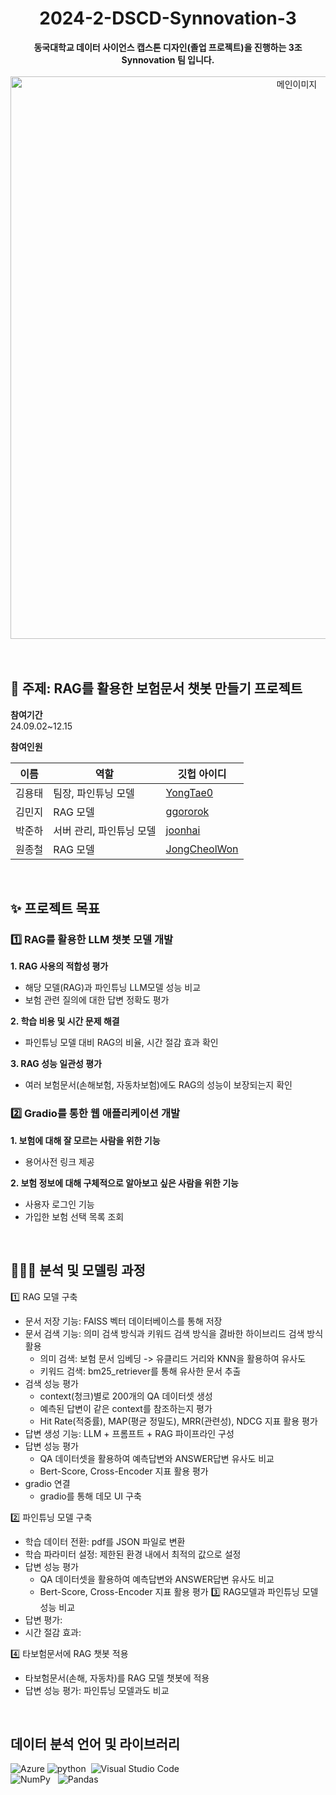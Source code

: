 <h1 align="center"> 2024-2-DSCD-Synnovation-3 </h1>
<div align="center"> <b>동국대학교 데이터 사이언스 캡스톤 디자인(졸업 프로젝트)을 진행하는 3조 Synnovation 팀 입니다.</b> </div> </br>
<div align="center"> <img src="https://github.com/user-attachments/assets/ba0220e7-d89c-41cb-b3ed-8f9d44a05267" alt="메인이미지" width="900"> </div>
</br>
</br>

## 🤖 주제: RAG를 활용한 보험문서 챗봇 만들기 프로젝트

**참여기간**  </br>
24.09.02~12.15 </br>

**참여인원**  </br>

|이름|역할|깃헙 아이디|
|------|---|---|
| 김용태 | 팀장, 파인튜닝 모델 | [YongTae0](https://github.com/YongTae0) |
| 김민지 | RAG 모델 | [ggororok](https://github.com/ggororok) |
| 박준하 | 서버 관리, 파인튜닝 모델 |[joonhai](https://github.com/joonhai)|
| 원종철 | RAG 모델 | [JongCheolWon](https://github.com/JongCheolWon) | 
</br>

## ✨ 프로젝트 목표
### 1️⃣ RAG를 활용한 LLM 챗봇 모델 개발 
**1. RAG 사용의 적합성 평가** 
  - 해당 모델(RAG)과 파인튜닝 LLM모델 성능 비교
  - 보험 관련 질의에 대한 답변 정확도 평가 </br>

**2. 학습 비용 및 시간 문제 해결**
  - 파인튜닝 모델 대비 RAG의 비율, 시간 절감 효과 확인 </br>

**3. RAG 성능 일관성 평가**
  - 여러 보험문서(손해보험, 자동차보험)에도 RAG의 성능이 보장되는지 확인 </br>
  
### 2️⃣ Gradio를 통한 웹 애플리케이션 개발 
**1. 보험에 대해 잘 모르는 사람을 위한 기능** 
- 용어사전 링크 제공

**2. 보험 정보에 대해 구체적으로 알아보고 싶은 사람을 위한 기능**
- 사용자 로그인 기능
- 가입한 보험 선택 목록 조회
</br>

## 🧑🏻‍💻 분석 및 모델링 과정
1️⃣ RAG 모델 구축
+ 문서 저장 기능: FAISS 벡터 데이터베이스를 통해 저장 
+ 문서 검색 기능: 의미 검색 방식과 키워드 검색 방식을 겷바한 하이브리드 검색 방식 활용 
   +  의미 검색: 보험 문서 임베딩 -> 유클리드 거리와 KNN을 활용하여 유사도 
   +  키워드 검색: bm25_retriever를 통해 유사한 문서 추출
+ 검색 성능 평가 
   +  context(청크)별로 200개의 QA 데이터셋 생성 
   +  예측된 답변이 같은 context를 참조하는지 평가 
   +  Hit Rate(적중률), MAP(평균 정밀도), MRR(관련성), NDCG 지표 활용 평가 
+ 답변 생성 기능: LLM + 프롬프트 + RAG 파이프라인 구성  </br>
+ 답변 성능 평가 
   +  QA 데이터셋을 활용하여 예측답변와 ANSWER답변 유사도 비교 
   +  Bert-Score, Cross-Encoder 지표 활용 평가 
+ gradio 연결 
   +  gradio를 통해 데모 UI 구축 

2️⃣ 파인튜닝 모델 구축
+ 학습 데이터 전환: pdf를 JSON 파일로 변환 
+ 학습 파라미터 설정: 제한된 환경 내에서 최적의 값으로 설정 
+ 답변 성능 평가 
   +  QA 데이터셋을 활용하여 예측답변와 ANSWER답변 유사도 비교 
   +  Bert-Score, Cross-Encoder 지표 활용 평가 
3️⃣ RAG모델과 파인튜닝 모델 성능 비교
+ 답변 평가: 
+ 시간 절감 효과:

4️⃣ 타보험문서에 RAG 챗봇 적용 
+ 타보험문서(손해, 자동차)를 RAG 모델 챗봇에 적용 
+ 답변 성능 평가: 파인튜닝 모델과도 비교
</br>

## 데이터 분석 언어 및 라이브러리
![Azure](https://img.shields.io/badge/azure-%230072C6.svg?style=for-the-badge&logo=microsoftazure&logoColor=white)
![python](https://img.shields.io/badge/Python-14354C?style=for-the-badge&logo=python&logoColor=white)&nbsp; ![Visual Studio Code](https://img.shields.io/badge/Visual%20Studio%20Code-0078d7.svg?style=for-the-badge&logo=visual-studio-code&logoColor=white) &nbsp;<br>
![NumPy](https://img.shields.io/badge/numpy-%23013243.svg?style=for-the-badge&logo=numpy&logoColor=white) &nbsp; ![Pandas](https://img.shields.io/badge/pandas-%23150458.svg?style=for-the-badge&logo=pandas&logoColor=white) &nbsp; 
</br>

